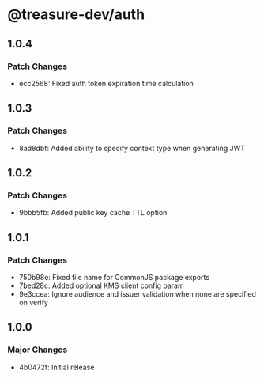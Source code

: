 # @treasure-dev/auth

## 1.0.4

### Patch Changes

- ecc2568: Fixed auth token expiration time calculation

## 1.0.3

### Patch Changes

- 8ad8dbf: Added ability to specify context type when generating JWT

## 1.0.2

### Patch Changes

- 9bbb5fb: Added public key cache TTL option

## 1.0.1

### Patch Changes

- 750b98e: Fixed file name for CommonJS package exports
- 7bed28c: Added optional KMS client config param
- 9e3ccea: Ignore audience and issuer validation when none are specified on verify

## 1.0.0

### Major Changes

- 4b0472f: Initial release
